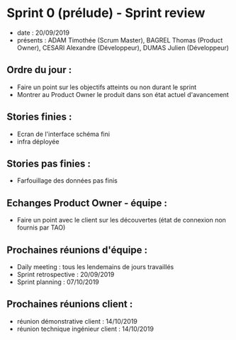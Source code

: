 # Sprint 0 (prélude) - Sprint review 

+ date : 20/09/2019 
+ présents : ADAM Timothée (Scrum Master), BAGREL Thomas (Product Owner), CESARI Alexandre (Développeur), DUMAS Julien (Développeur)


## Ordre du jour : 
+ Faire un point sur les objectifs atteints ou non durant le sprint 
+ Montrer au Product Owner le produit dans son état actuel d'avancement

## Stories finies :
+ Ecran de l'interface schéma fini
+ infra déployée

## Stories pas finies :
+ Farfouillage des données pas finis

## Echanges Product Owner - équipe :
+ Faire un point avec le client sur les découvertes (état de connexion non fournis par TAO)

## Prochaines réunions d'équipe :

+ Daily meeting : tous les lendemains de jours travaillés
+ Sprint retrospective : 20/09/2019
+ Sprint planning : 07/10/2019

## Prochaines réunions client : 

+ réunion démonstrative client : 14/10/2019
+ réunion technique ingénieur client : 14/10/2019